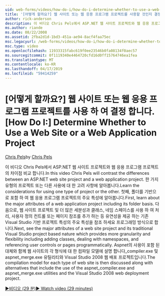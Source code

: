 ```yaml
---
uid: web-forms/videos/how-do-i/how-do-i-determine-whether-to-use-a-web-site-or-a-web-application-project
title: '[어떻게 할까요?] 웹 사이트 또는 웹 응용 프로그램 프로젝트를 사용할 것인지 결정 | Microsoft Docs'
author: rick-anderson
description: 이 비디오 Chris Pels에서 ASP.NET 웹 사이트 프로젝트와 웹 응용 프로그램 프로젝트의 차이점 비교 합니다. 사용 시 고려 사항에 알아봅니다.
ms.author: riande
ms.date: 08/22/2008
ms.assetid: 2fba2d1d-1bd3-451a-ae94-8acf4faa75ec
msc.legacyurl: /web-forms/videos/how-do-i/how-do-i-determine-whether-to-use-a-web-site-or-a-web-application-project
msc.type: video
ms.openlocfilehash: 11933315fabc619f0ee23546b0fa08134f0aec57
ms.sourcegitcommit: 0f1119340e4464720cfd16d0ff15764746ea1fea
ms.translationtype: MT
ms.contentlocale: ko-KR
ms.lasthandoff: 04/17/2019
ms.locfileid: "59414259"
---
```

# <a name="how-do-i-determine-whether-to-use-a-web-site-or-a-web-application-project"></a><span data-ttu-id="3f2ba-104">[어떻게 할까요?] 웹 사이트 또는 웹 응용 프로그램 프로젝트를 사용 하 여 결정 합니다.</span><span class="sxs-lookup"><span data-stu-id="3f2ba-104">[How Do I:] Determine Whether to Use a Web Site or a Web Application Project</span></span>

<span data-ttu-id="3f2ba-105">[Chris Pels](https://twitter.com/chrispels)</span><span class="sxs-lookup"><span data-stu-id="3f2ba-105">by [Chris Pels](https://twitter.com/chrispels)</span></span>

<span data-ttu-id="3f2ba-106">이 비디오 Chris Pels에서 ASP.NET 웹 사이트 프로젝트와 웹 응용 프로그램 프로젝트의 차이점 비교 합니다.</span><span class="sxs-lookup"><span data-stu-id="3f2ba-106">In this video Chris Pels will contrast the differences between an ASP.NET web site project and a web application project.</span></span> <span data-ttu-id="3f2ba-107">한 가지 유형의 프로젝트 또는 다른 사용에 대 한 고려 사항에 알아봅니다.</span><span class="sxs-lookup"><span data-stu-id="3f2ba-107">Learn the considerations for using one type of project or the other.</span></span> <span data-ttu-id="3f2ba-108">첫째, 폴더를 기반으로 포함 하 여 웹 응용 프로그램 프로젝트의 주요 특성에 알아봅니다.</span><span class="sxs-lookup"><span data-stu-id="3f2ba-108">First, learn about the major attributes of a web application project including its folder basis.</span></span> <span data-ttu-id="3f2ba-109">다음으로, 웹 사이트 프로젝트 및 더 많은 세분성과 클래스, 네임 스페이스를 사용 하 여 처리, 사용자 정의 컨트롤 또는 페이지 참조를 추가 하는 등 유연성을 제공 하는 기존 Visual Studio 기반 프로젝트 특성의 주요 특성을 참조 하세요 프로그래밍 방식으로 합니다.</span><span class="sxs-lookup"><span data-stu-id="3f2ba-109">Next, see the major attributes of a web site project and its traditional Visual Studio project based nature which provides more granularity and flexibility including adding classes, dealing with namespaces, and referencing user controls or pages programmatically.</span></span> <span data-ttu-id="3f2ba-110">Aspnet의 사용이 포함 된 대체와 함께 웹 사이트의 각 형식에 대 한 컴파일 모델에 설명 합니다\_compiler.exe 및 aspnet\_merge.exe 유틸리티와 Visual Studio 2008 웹 배포 프로젝트입니다.</span><span class="sxs-lookup"><span data-stu-id="3f2ba-110">The compilation model for each type of web site is then discussed along with alternatives that include the use of the aspnet\_compiler.exe and aspnet\_merge.exe utilities and the Visual Studio 2008 web deployment project.</span></span>

[<span data-ttu-id="3f2ba-111">&#9654;비디오 (29 분)</span><span class="sxs-lookup"><span data-stu-id="3f2ba-111">&#9654; Watch video (29 minutes)</span></span>](https://channel9.msdn.com/Blogs/ASP-NET-Site-Videos/how-do-i-determine-whether-to-use-a-web-site-or-a-web-application-project)
